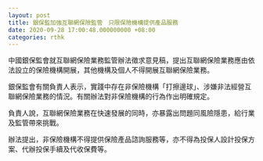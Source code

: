 ```yaml
---
layout: post
title: 銀保監加強互聯網保險監管　只限保險機構提供產品服務
date: 2020-09-28 17:00:48.000000000 +08:00
categories: rthk
---
```


中國銀保監會就互聯網保險業務監管辦法徵求意見稿，提出互聯網保險業務應由依法設立的保險機構開展，其他機構及個人不得開展互聯網保險業務。

銀保監會有關負責人表示，實踐中存在非保險機構「打擦邊球」、涉嫌非法經營互聯網保險業務的情況。有關辦法對非保險機構的行為作出明確規定。

負責人說，互聯網保險業務在快速發展的同時，亦暴露出問題同風險隱患，給行業及監管帶來挑戰。

辦法提出，非保險機構不得提供保險產品諮詢服務等，亦不得為投保人設計投保方案、代辦投保手續及代收保費等。
